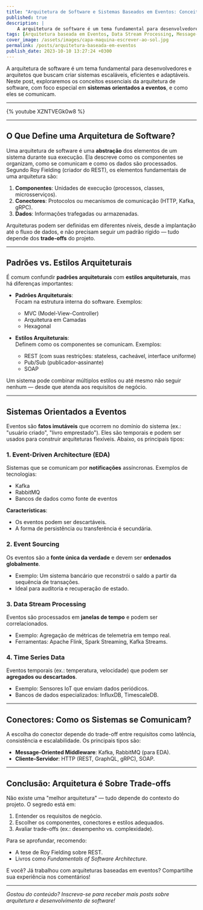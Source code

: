 ```yaml
---
title: "Arquitetura de Software e Sistemas Baseados em Eventos: Conceitos e Aplicações"
published: true
description: | 
    A arquitetura de software é um tema fundamental para desenvolvedores e arquitetos que buscam criar sistemas escaláveis, eficientes e adaptáveis. Neste post, exploraremos os conceitos essenciais da arquitetura de software, com foco especial em sistemas orientados a eventos, e como eles se comunicam.
tags: [Arquitetura baseada em Eventos, Data Stream Processing, Message-Oriented Middleare]
cover_image: /assets/images/capa-maquina-escrever-ao-sol.jpg
permalink: /posts/arquitetura-baseada-em-eventos
publish_date: 2023-10-10 13:27:24 +0300
---
```


A arquitetura de software é um tema fundamental para desenvolvedores e arquitetos que buscam criar sistemas escaláveis, eficientes e adaptáveis. Neste post, exploraremos os conceitos essenciais da arquitetura de software, com foco especial em **sistemas orientados a eventos**, e como eles se comunicam.

---

{% youtube XZNTVEGk0w8 %}

---

## O Que Define uma Arquitetura de Software?

Uma arquitetura de software é uma **abstração** dos elementos de um sistema durante sua execução. Ela descreve como os componentes se organizam, como se comunicam e como os dados são processados. Segundo Roy Fielding (criador do REST), os elementos fundamentais de uma arquitetura são:

1. **Componentes**: Unidades de execução (processos, classes, microsserviços).  
2. **Conectores**: Protocolos ou mecanismos de comunicação (HTTP, Kafka, gRPC).  
3. **Dados**: Informações trafegadas ou armazenadas.  

Arquiteturas podem ser definidas em diferentes níveis, desde a implantação até o fluxo de dados, e não precisam seguir um padrão rígido — tudo depende dos **trade-offs** do projeto.

---

## Padrões vs. Estilos Arquiteturais

É comum confundir **padrões arquiteturais** com **estilos arquiteturais**, mas há diferenças importantes:

- **Padrões Arquiteturais**:  
  Focam na estrutura interna do software. Exemplos:  
  - MVC (Model-View-Controller)  
  - Arquitetura em Camadas  
  - Hexagonal  

- **Estilos Arquiteturais**:  
  Definem como os componentes se comunicam. Exemplos:  
  - REST (com suas restrições: stateless, cacheável, interface uniforme)  
  - Pub/Sub (publicador-assinante)  
  - SOAP  

Um sistema pode combinar múltiplos estilos ou até mesmo não seguir nenhum — desde que atenda aos requisitos de negócio.

---

## Sistemas Orientados a Eventos

Eventos são **fatos imutáveis** que ocorrem no domínio do sistema (ex.: "usuário criado", "livro emprestado"). Eles são temporais e podem ser usados para construir arquiteturas flexíveis. Abaixo, os principais tipos:

### 1. **Event-Driven Architecture (EDA)**  
Sistemas que se comunicam por **notificações** assíncronas. Exemplos de tecnologias:  
- Kafka  
- RabbitMQ  
- Bancos de dados como fonte de eventos  

**Características**:  
- Os eventos podem ser descartáveis.  
- A forma de persistência ou transferência é secundária.  

### 2. **Event Sourcing**  
Os eventos são a **fonte única da verdade** e devem ser **ordenados globalmente**.  
- Exemplo: Um sistema bancário que reconstrói o saldo a partir da sequência de transações.  
- Ideal para auditoria e recuperação de estado.  

### 3. **Data Stream Processing**  
Eventos são processados em **janelas de tempo** e podem ser correlacionados.  
- Exemplo: Agregação de métricas de telemetria em tempo real.  
- Ferramentas: Apache Flink, Spark Streaming, Kafka Streams.  

### 4. **Time Series Data**  
Eventos temporais (ex.: temperatura, velocidade) que podem ser **agregados ou descartados**.  
- Exemplo: Sensores IoT que enviam dados periódicos.  
- Bancos de dados especializados: InfluxDB, TimescaleDB.  

---

## Conectores: Como os Sistemas se Comunicam?

A escolha do conector depende do trade-off entre requisitos como latência, consistência e escalabilidade. Os principais tipos são:

- **Message-Oriented Middleware**: Kafka, RabbitMQ (para EDA).  
- **Cliente-Servidor**: HTTP (REST, GraphQL, gRPC), SOAP.  

---

## Conclusão: Arquitetura é Sobre Trade-offs

Não existe uma "melhor arquitetura" — tudo depende do contexto do projeto. O segredo está em:  
1. Entender os requisitos de negócio.  
2. Escolher os componentes, conectores e estilos adequados.  
3. Avaliar trade-offs (ex.: desempenho vs. complexidade).  

Para se aprofundar, recomendo:  
- A tese de Roy Fielding sobre REST.  
- Livros como *Fundamentals of Software Architecture*.  

E você? Já trabalhou com arquiteturas baseadas em eventos? Compartilhe sua experiência nos comentários!  

--- 

*Gostou do conteúdo? Inscreva-se para receber mais posts sobre arquitetura e desenvolvimento de software!*
